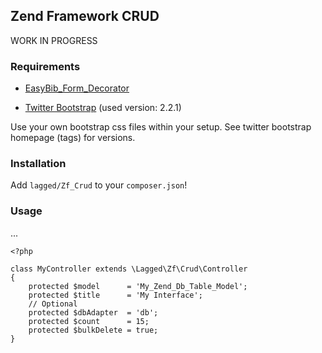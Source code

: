 ## Zend Framework CRUD 

WORK IN PROGRESS

### Requirements

 * [EasyBib_Form_Decorator][deco]

[deco]: https://github.com/easybib/EasyBib_Form_Decorator#readme

 * [Twitter Bootstrap][twitter bootstrap] (used version: 2.2.1)
 
 [twitter bootstrap]: https://github.com/twitter/bootstrap/tags

 Use your own bootstrap css files within your setup.
 See twitter bootstrap homepage (tags) for versions.

### Installation

Add `lagged/Zf_Crud` to your `composer.json`!

### Usage

...

    <?php

    class MyController extends \Lagged\Zf\Crud\Controller
    {
        protected $model      = 'My_Zend_Db_Table_Model';
        protected $title      = 'My Interface';
        // Optional
        protected $dbAdapter  = 'db';
        protected $count      = 15;
        protected $bulkDelete = true;
    }

